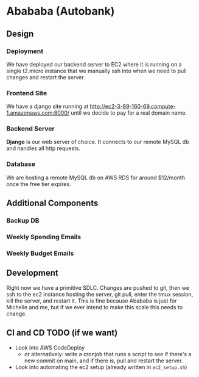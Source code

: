 # Abababa (Autobank)

## Design

### Deployment

We have deployed our backend server to EC2 where it is running on a single t2.micro instance that we manually ssh into when we need to pull changes and restart the server.

### Frontend Site

We have a django site running at http://ec2-3-89-160-69.compute-1.amazonaws.com:8000/ until we decide to pay for a real domain name.

### Backend Server

**Django** is our web server of choice. It connects to our remote MySQL db and handles all http requests.

### Database

We are hosting a remote MySQL db on AWS RDS for around $12/month once the free tier expires.

## Additional Components

### Backup DB

### Weekly Spending Emails

### Weekly Budget Emails

## Development

Right now we have a primitive SDLC. Changes are pushed to git, then we ssh to the ec2 instance hosting the server, git pull, enter the tmux session, kill the server, and restart it. This is fine because Abababa is just for Michelle and me, but if we ever intend to make this scale this needs to change.

## CI and CD TODO (if we want)

- Look into AWS CodeDeploy
  - or alternatively: write a cronjob that runs a script to see if there's a new commit on main, and if there is, pull and restart the server.
- Look into automating the ec2 setup (already written in `ec2_setup.sh`)
